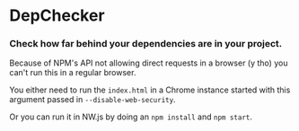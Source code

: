 # DepChecker

### Check how far behind your dependencies are in your project.

Because of NPM's API not allowing direct requests in a browser (y tho) you can't run this in a regular browser.

You either need to run the `index.html` in a Chrome instance started with this argument passed in `--disable-web-security`.

Or you can run it in NW.js by doing an `npm install` and `npm start`.
